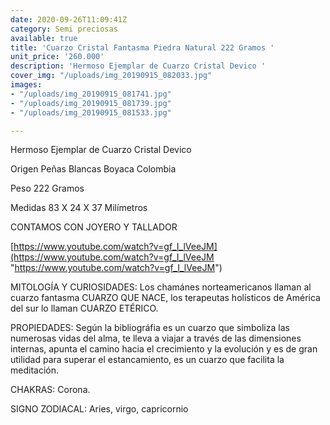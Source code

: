 ```yaml
---
date: 2020-09-26T11:09:41Z
category: Semi preciosas
available: true
title: 'Cuarzo Cristal Fantasma Piedra Natural 222 Gramos '
unit_price: '260.000'
description: 'Hermoso Ejemplar de Cuarzo Cristal Devico '
cover_img: "/uploads/img_20190915_082033.jpg"
images:
- "/uploads/img_20190915_081741.jpg"
- "/uploads/img_20190915_081739.jpg"
- "/uploads/img_20190915_081533.jpg"

---
```

Hermoso Ejemplar de Cuarzo Cristal Devico 

Origen Peñas Blancas Boyaca Colombia 

Peso 222 Gramos 

Medidas 83 X 24 X 37 Milímetros 

CONTAMOS CON JOYERO Y TALLADOR 

[https://www.youtube.com/watch?v=gf_I_lVeeJM](https://www.youtube.com/watch?v=gf_I_lVeeJM "https://www.youtube.com/watch?v=gf_I_lVeeJM")

MITOLOGÍA Y CURIOSIDADES: Los chamánes norteamericanos llaman al cuarzo fantasma CUARZO QUE NACE, los terapeutas holísticos de América del sur lo llaman CUARZO ETÉRICO. 

PROPIEDADES: Según la bibliográfia es un cuarzo que simboliza las numerosas vidas del alma, te lleva a viajar a través de las dimensiones internas, apunta el camino hacia el crecimiento y la evolución y es de gran utilidad para superar el estancamiento, es un cuarzo que facilita la meditación.

CHAKRAS: Corona.

SIGNO ZODIACAL: Aries, virgo, capricornio